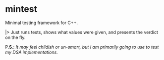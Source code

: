 # mintest
Minimal testing framework for C++.

|> Just runs tests, shows what values were given, and presents the verdict on the fly.

P.**S**.: *It may feel childish or un-smart, but I am primarily going to use to test my DSA implementations.*
